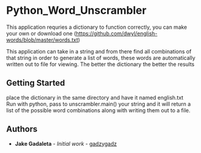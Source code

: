 # Python_Word_Unscrambler

This application requries a dictionary to function correctly, you can make your own or download one (https://github.com/dwyl/english-words/blob/master/words.txt)

This application can take in a string and from there find all combinations of that string in order to generate a list of words, these words are automatically written out to file for viewing. The better the dictionary the better the results

## Getting Started
place the dictionary in the same directory and have it named english.txt <br />
Run with python, pass to unscrambler.main() your string and it will return a list of the possible word combinations along with writing them out to a file. 

## Authors
* **Jake Gadaleta** - *Initial work* - [gadzygadz](https://github.com/gadzygadz)
